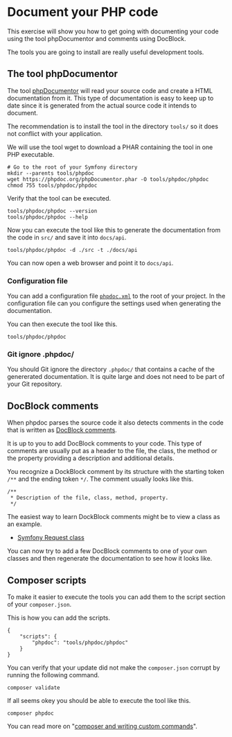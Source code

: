 Document your PHP code
==========================

This exercise will show you how to get going with documenting your code using the tool phpDocumentor and comments using DocBlock.

The tools you are going to install are really useful development tools.



The tool phpDocumentor
--------------------------

The tool [phpDocumentor](https://www.phpdoc.org/) will read your source code and create a HTML documentation from it. This type of documentation is easy to keep up to date since it is generated from the actual source code it intends to document.

The recommendation is to install the tool in the directory `tools/` so it does not conflict with your application.

We will use the tool wget to download a PHAR containing the tool in one PHP executable.

```
# Go to the root of your Symfony directory
mkdir --parents tools/phpdoc
wget https://phpdoc.org/phpDocumentor.phar -O tools/phpdoc/phpdoc
chmod 755 tools/phpdoc/phpdoc
```

Verify that the tool can be executed.

```
tools/phpdoc/phpdoc --version
tools/phpdoc/phpdoc --help
```

Now you can execute the tool like this to generate the documentation from the code in `src/` and save it into `docs/api`.

```
tools/phpdoc/phpdoc -d ./src -t ./docs/api
```

You can now open a web browser and point it to `docs/api`.



### Configuration file

You can add a configuration file [`phpdoc.xml`](phpdoc.xml) to the root of your project. In the configuration file can you configure the settings used when generating the documentation.

You can then execute the tool like this.

```
tools/phpdoc/phpdoc
```



### Git ignore .phpdoc/

You should Git ignore the directory `.phpdoc/` that contains a cache of the genererated documentation. It is quite large and does not need to be part of your Git repository.



DocBlock comments
--------------------------

When phpdoc parses the source code it also detects comments in the code that is written as [DocBlock comments](https://docs.phpdoc.org/latest/guide/references/phpdoc/basic-syntax.html).

It is up to you to add DocBlock comments to your code. This type of comments are usually put as a header to the file, the class, the method or the property providing a description and additional details.

You recognize a DockBlock comment by its structure with the starting token `/**` and the ending token `*/`. The comment usually looks like this.

```
/**
 * Description of the file, class, method, property.
 */
```

The easiest way to learn DockBlock comments might be to view a class as an example.

* [Symfony Request class](https://github.com/symfony/symfony/blob/6.1/src/Symfony/Component/HttpFoundation/Request.php)

You can now try to add a few DocBlock comments to one of your own classes and then regenerate the documentation to see how it looks like.



Composer scripts
--------------------------

To make it easier to execute the tools you can add them to the script section of your `composer.json`.

This is how you can add the scripts.

```
{
    "scripts": {
        "phpdoc": "tools/phpdoc/phpdoc"
    }
}
```

You can verify that your update did not make the `composer.json` corrupt by running the following command.

```
composer validate
```

If all seems okey you should be able to execute the tool like this.

```
composer phpdoc
```

You can read more on "[composer and writing custom commands](https://getcomposer.org/doc/articles/scripts.md#writing-custom-commands)".
